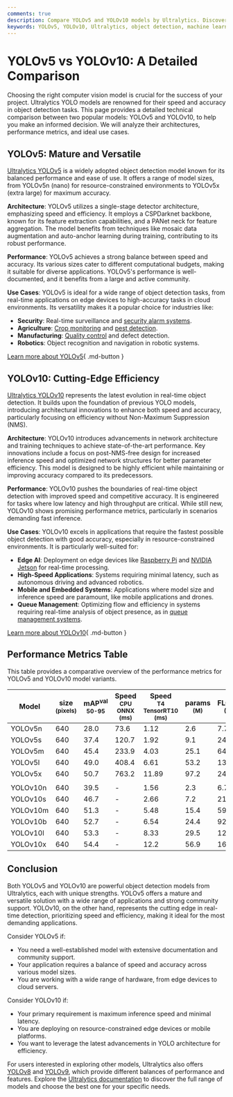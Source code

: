 ```yaml
---
comments: true
description: Compare YOLOv5 and YOLOv10 models by Ultralytics. Discover their architectures, performance, and use cases to choose the best for your project.
keywords: YOLOv5, YOLOv10, Ultralytics, object detection, machine learning, computer vision, model comparison, real-time detection, YOLO models, AI models
---
```


# YOLOv5 vs YOLOv10: A Detailed Comparison

Choosing the right computer vision model is crucial for the success of your project. Ultralytics YOLO models are renowned for their speed and accuracy in object detection tasks. This page provides a detailed technical comparison between two popular models: YOLOv5 and YOLOv10, to help you make an informed decision. We will analyze their architectures, performance metrics, and ideal use cases.

<script async src="https://cdn.jsdelivr.net/npm/chart.js"></script>
<script defer src="../../javascript/benchmark.js"></script>

<canvas id="modelComparisonChart" width="1024" height="400" active-models='["YOLOv5", "YOLOv10"]'></canvas>

## YOLOv5: Mature and Versatile

[Ultralytics YOLOv5](https://github.com/ultralytics/ultralytics) is a widely adopted object detection model known for its balanced performance and ease of use. It offers a range of model sizes, from YOLOv5n (nano) for resource-constrained environments to YOLOv5x (extra large) for maximum accuracy.

**Architecture**: YOLOv5 utilizes a single-stage detector architecture, emphasizing speed and efficiency. It employs a CSPDarknet backbone, known for its feature extraction capabilities, and a PANet neck for feature aggregation. The model benefits from techniques like mosaic data augmentation and auto-anchor learning during training, contributing to its robust performance.

**Performance**: YOLOv5 achieves a strong balance between speed and accuracy. Its various sizes cater to different computational budgets, making it suitable for diverse applications. YOLOv5's performance is well-documented, and it benefits from a large and active community.

**Use Cases**: YOLOv5 is ideal for a wide range of object detection tasks, from real-time applications on edge devices to high-accuracy tasks in cloud environments. Its versatility makes it a popular choice for industries like:

- **Security**: Real-time surveillance and [security alarm systems](https://www.ultralytics.com/blog/security-alarm-system-projects-with-ultralytics-yolov8).
- **Agriculture**: [Crop monitoring](https://www.ultralytics.com/blog/computer-vision-in-agriculture-transforming-fruit-detection-and-precision-farming) and [pest detection](https://www.ultralytics.com/blog/object-detection-for-pest-control).
- **Manufacturing**: [Quality control](https://www.ultralytics.com/solutions/ai-in-manufacturing) and defect detection.
- **Robotics**: Object recognition and navigation in robotic systems.

[Learn more about YOLOv5](https://docs.ultralytics.com/models/yolov5/){ .md-button }

## YOLOv10: Cutting-Edge Efficiency

[Ultralytics YOLOv10](https://docs.ultralytics.com/models/yolov10/) represents the latest evolution in real-time object detection. It builds upon the foundation of previous YOLO models, introducing architectural innovations to enhance both speed and accuracy, particularly focusing on efficiency without Non-Maximum Suppression (NMS).

**Architecture**: YOLOv10 introduces advancements in network architecture and training techniques to achieve state-of-the-art performance. Key innovations include a focus on post-NMS-free design for increased inference speed and optimized network structures for better parameter efficiency. This model is designed to be highly efficient while maintaining or improving accuracy compared to its predecessors.

**Performance**: YOLOv10 pushes the boundaries of real-time object detection with improved speed and competitive accuracy. It is engineered for tasks where low latency and high throughput are critical. While still new, YOLOv10 shows promising performance metrics, particularly in scenarios demanding fast inference.

**Use Cases**: YOLOv10 excels in applications that require the fastest possible object detection with good accuracy, especially in resource-constrained environments. It is particularly well-suited for:

- **Edge AI**: Deployment on edge devices like [Raspberry Pi](https://docs.ultralytics.com/guides/raspberry-pi/) and [NVIDIA Jetson](https://docs.ultralytics.com/guides/nvidia-jetson/) for real-time processing.
- **High-Speed Applications**: Systems requiring minimal latency, such as autonomous driving and advanced robotics.
- **Mobile and Embedded Systems**: Applications where model size and inference speed are paramount, like mobile applications and drones.
- **Queue Management**: Optimizing flow and efficiency in systems requiring real-time analysis of object presence, as in [queue management systems](https://docs.ultralytics.com/guides/queue-management/).

[Learn more about YOLOv10](https://docs.ultralytics.com/models/yolov10/){ .md-button }

## Performance Metrics Table

This table provides a comparative overview of the performance metrics for YOLOv5 and YOLOv10 model variants.

| Model    | size<br><sup>(pixels) | mAP<sup>val<br>50-95 | Speed<br><sup>CPU ONNX<br>(ms) | Speed<br><sup>T4 TensorRT10<br>(ms) | params<br><sup>(M) | FLOPs<br><sup>(B) |
| -------- | --------------------- | -------------------- | ------------------------------ | ----------------------------------- | ------------------ | ----------------- |
| YOLOv5n  | 640                   | 28.0                 | 73.6                           | 1.12                                | 2.6                | 7.7               |
| YOLOv5s  | 640                   | 37.4                 | 120.7                          | 1.92                                | 9.1                | 24.0              |
| YOLOv5m  | 640                   | 45.4                 | 233.9                          | 4.03                                | 25.1               | 64.2              |
| YOLOv5l  | 640                   | 49.0                 | 408.4                          | 6.61                                | 53.2               | 135.0             |
| YOLOv5x  | 640                   | 50.7                 | 763.2                          | 11.89                               | 97.2               | 246.4             |
|          |                       |                      |                                |                                     |                    |                   |
| YOLOv10n | 640                   | 39.5                 | -                              | 1.56                                | 2.3                | 6.7               |
| YOLOv10s | 640                   | 46.7                 | -                              | 2.66                                | 7.2                | 21.6              |
| YOLOv10m | 640                   | 51.3                 | -                              | 5.48                                | 15.4               | 59.1              |
| YOLOv10b | 640                   | 52.7                 | -                              | 6.54                                | 24.4               | 92.0              |
| YOLOv10l | 640                   | 53.3                 | -                              | 8.33                                | 29.5               | 120.3             |
| YOLOv10x | 640                   | 54.4                 | -                              | 12.2                                | 56.9               | 160.4             |

## Conclusion

Both YOLOv5 and YOLOv10 are powerful object detection models from Ultralytics, each with unique strengths. YOLOv5 offers a mature and versatile solution with a wide range of applications and strong community support. YOLOv10, on the other hand, represents the cutting edge in real-time detection, prioritizing speed and efficiency, making it ideal for the most demanding applications.

Consider YOLOv5 if:

- You need a well-established model with extensive documentation and community support.
- Your application requires a balance of speed and accuracy across various model sizes.
- You are working with a wide range of hardware, from edge devices to cloud servers.

Consider YOLOv10 if:

- Your primary requirement is maximum inference speed and minimal latency.
- You are deploying on resource-constrained edge devices or mobile platforms.
- You want to leverage the latest advancements in YOLO architecture for efficiency.

For users interested in exploring other models, Ultralytics also offers [YOLOv8](https://docs.ultralytics.com/models/yolov8/) and [YOLOv9](https://docs.ultralytics.com/models/yolov9/), which provide different balances of performance and features. Explore the [Ultralytics documentation](https://docs.ultralytics.com/models/) to discover the full range of models and choose the best one for your specific needs.
